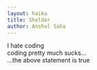```yaml
---
layout: haiku
title: Sheldor
author: Anshul Saha
---
```


I hate coding<br>
coding pretty much sucks...<br>
...the above statement is true<br>